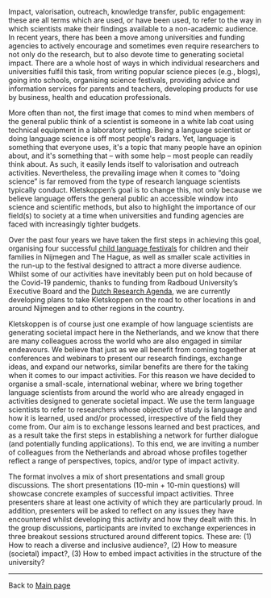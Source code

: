 Impact, valorisation, outreach, knowledge transfer, public engagement: these are all terms which are used, or have been used, to refer to the way in which scientists make their findings available to a non-academic audience. In recent years, there has been a move among universities and funding agencies to actively encourage and sometimes even require researchers to not only do the research, but to also devote time to generating societal impact. There are a whole host of ways in which individual researchers and universities fulfil this task, from writing popular science pieces (e.g., blogs), going into schools, organising science festivals, providing advice and information services for parents and teachers, developing products for use by business, health and education professionals. 

More often than not, the first image that comes to mind when members of the general public think of a scientist is someone in a white lab coat using technical equipment in a laboratory setting. Being a language scientist or doing language science is off most people's radars. Yet, language is something that everyone uses, it's a topic that many people have an opinion about, and it's something that – with some help – most people can readily think about. As such, it easily lends itself to valorisation and outreach activities. Nevertheless, the prevailing image when it comes to “doing science” is far removed from the type of research language scientists typically conduct. Kletskoppen’s goal is to change this, not only because we believe language offers the general public an accessible window into science and scientific methods, but also to highlight the importance of our field(s) to society at a time when universities and funding agencies are faced with increasingly tighter budgets. 

Over the past four years we have taken the first steps in achieving this goal, organising four successful [child language festivals](https://kletskoppenfestival.nl/archief/) for children and their families in Nijmegen and The Hague, as well as smaller scale activities in the run-up to the festival designed to attract a more diverse audience. Whilst some of our activities have inevitably been put on hold because of the Covid-19 pandemic, thanks to funding from Radboud University’s Executive Board and the [Dutch Research Agenda](https://www.nwo.nl/en/researchprogrammes/dutch-research-agenda-nwa), we are currently developing plans to take Kletskoppen on the road to other locations in and around Nijmegen and to other regions in the country. 

Kletskoppen is of course just one example of how language scientists are generating societal impact here in the Netherlands, and we know that there are many colleagues across the world who are also engaged in similar endeavours. We believe that just as we all benefit from coming together at conferences and webinars to present our research findings, exchange ideas, and expand our networks, similar benefits are there for the taking when it comes to our impact activities. For this reason we have decided to organise a small-scale, international webinar, where we bring together language scientists from around the world who are already engaged in activities designed to generate societal impact. We use the term language scientists to refer to researchers whose objective of study is language and how it is learned, used and/or processed, irrespective of the field they come from. Our aim is to exchange lessons learned and best practices, and as a result take the first steps in establishing a network for further dialogue (and potentially funding applications). To this end, we are inviting a number of colleagues from the Netherlands and abroad whose profiles together reflect a range of perspectives, topics, and/or type of impact activity.
 
The format involves a mix of short presentations and small group discussions. The short presentations (10-min + 10-min questions) will showcase concrete examples of successful impact activities. Three presenters share at least one activity of which they are particularly proud. In addition, presenters will be asked to reflect on any issues they have encountered whilst developing this activity and how they dealt with this. In the group discussions, participants are invited to exchange experiences in three breakout sessions structured around different topics. These are: (1) How to reach a diverse and inclusive audience?, (2) How to measure (societal) impact?, (3) How to embed impact activities in the structure of the university?  

---

Back to [Main page](./Programma.md)